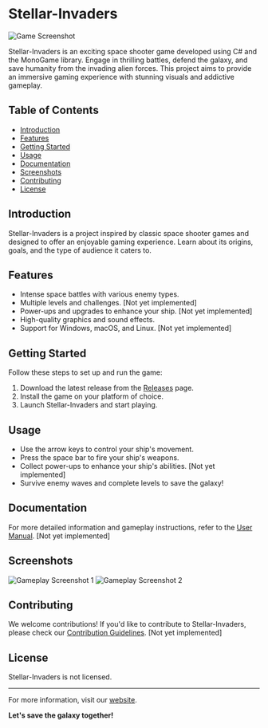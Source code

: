 # Stellar-Invaders

![Game Screenshot](screenshot.png)

Stellar-Invaders is an exciting space shooter game developed using C# and the MonoGame library. Engage in thrilling battles, defend the galaxy, and save humanity from the invading alien forces. This project aims to provide an immersive gaming experience with stunning visuals and addictive gameplay.

## Table of Contents

- [Introduction](#introduction)
- [Features](#features)
- [Getting Started](#getting-started)
- [Usage](#usage)
- [Documentation](#documentation)
- [Screenshots](#screenshots)
- [Contributing](#contributing)
- [License](#license)

## Introduction

Stellar-Invaders is a project inspired by classic space shooter games and designed to offer an enjoyable gaming experience. Learn about its origins, goals, and the type of audience it caters to.

## Features

- Intense space battles with various enemy types.
- Multiple levels and challenges. [Not yet implemented]
- Power-ups and upgrades to enhance your ship. [Not yet implemented]
- High-quality graphics and sound effects.
- Support for Windows, macOS, and Linux. [Not yet implemented]

## Getting Started

Follow these steps to set up and run the game:

1. Download the latest release from the [Releases](https://github.com/yourusername/stellar-invaders/releases) page.
2. Install the game on your platform of choice.
3. Launch Stellar-Invaders and start playing.

## Usage

- Use the arrow keys to control your ship's movement.
- Press the space bar to fire your ship's weapons.
- Collect power-ups to enhance your ship's abilities. [Not yet implemented]
- Survive enemy waves and complete levels to save the galaxy!

## Documentation

For more detailed information and gameplay instructions, refer to the [User Manual](docs/user-manual.md). [Not yet implemented]

## Screenshots

![Gameplay Screenshot 1](screenshots/screenshot1.png)
![Gameplay Screenshot 2](screenshots/screenshot2.png)

## Contributing

We welcome contributions! If you'd like to contribute to Stellar-Invaders, please check our [Contribution Guidelines](CONTRIBUTING.md). [Not yet implemented]

## License

Stellar-Invaders is not licensed.

---

For more information, visit our [website](https://www.stellarinvaders.com).

**Let's save the galaxy together!**
